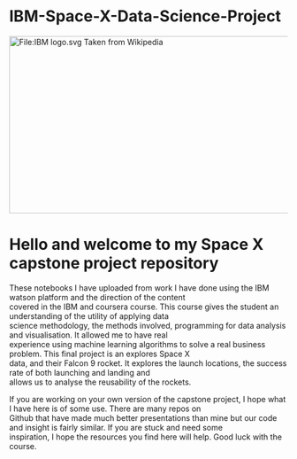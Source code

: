 # IBM-Space-X-Data-Science-Project
<img alt="File:IBM logo.svg Taken from Wikipedia" src="https://upload.wikimedia.org/wikipedia/commons/thumb/5/51/IBM_logo.svg/800px-IBM_logo.svg.png" decoding="async" width="800" height="320" srcset="https://upload.wikimedia.org/wikipedia/commons/thumb/5/51/IBM_logo.svg/1200px-IBM_logo.svg.png 1.5x, https://upload.wikimedia.org/wikipedia/commons/thumb/5/51/IBM_logo.svg/1600px-IBM_logo.svg.png 2x" data-file-width="1000" data-file-height="400">

<h1> Hello and welcome to my Space X capstone project repository </h1>
<p> These notebooks I have uploaded from work I have done using the IBM watson platform and the direction of the content <br>
  covered in the IBM and coursera course. This course gives the student an understanding of the utility of applying data <br>
  science methodology, the methods involved, programming for data analysis and visualisation. It allowed me to have real <br>
experience using machine learning algorithms to solve a real business problem. This final project is an explores Space X <br>
  data, and their Falcon 9 rocket. It explores the launch locations, the success rate of both launching and landing and <br>
  allows us to analyse the reusability of the rockets. </p>

<p> If you are working on your own version of the capstone project, I hope what I have here is of some use. There are many repos on <br>
  Github that have made much better presentations than mine but our code and insight is fairly similar. If you are stuck and need some <br>
  inspiration, I hope the resources you find here will help. Good luck with the course. </p>
